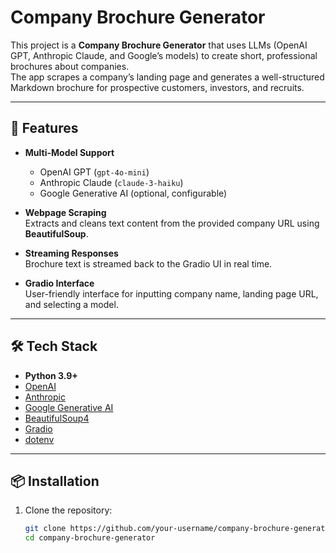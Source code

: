# Company Brochure Generator

This project is a **Company Brochure Generator** that uses LLMs (OpenAI GPT, Anthropic Claude, and Google’s models) to create short, professional brochures about companies.  
The app scrapes a company’s landing page and generates a well-structured Markdown brochure for prospective customers, investors, and recruits.

---

## 🚀 Features

- **Multi-Model Support**  
  - OpenAI GPT (`gpt-4o-mini`)  
  - Anthropic Claude (`claude-3-haiku`)  
  - Google Generative AI (optional, configurable)

- **Webpage Scraping**  
  Extracts and cleans text content from the provided company URL using **BeautifulSoup**.

- **Streaming Responses**  
  Brochure text is streamed back to the Gradio UI in real time.

- **Gradio Interface**  
  User-friendly interface for inputting company name, landing page URL, and selecting a model.

---

## 🛠️ Tech Stack

- **Python 3.9+**
- [OpenAI](https://platform.openai.com/)
- [Anthropic](https://www.anthropic.com/)
- [Google Generative AI](https://ai.google.dev/)
- [BeautifulSoup4](https://www.crummy.com/software/BeautifulSoup/)
- [Gradio](https://gradio.app/)
- [dotenv](https://pypi.org/project/python-dotenv/)

---

## 📦 Installation

1. Clone the repository:

   ```bash
   git clone https://github.com/your-username/company-brochure-generator.git
   cd company-brochure-generator
